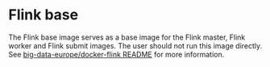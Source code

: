 # Flink base
The Flink base image serves as a base image for the Flink master, Flink worker and Flink submit images. The user should not run this image directly. 
See [big-data-europe/docker-flink README](https://github.com/big-data-europe/docker-flink) for more information.
